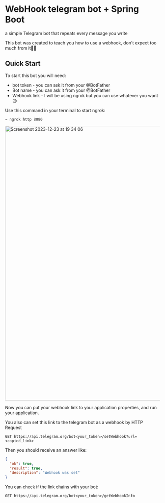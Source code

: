 <h1>WebHook telegram bot + Spring Boot</h1>

<p>a simple Telegram bot that repeats every message you write</p>
<p> This bot was created to teach you how to use a webhook, don't expect too much from it👨‍💻</p>

<h2>Quick Start</h2>

<p> To start this bot you will need:
  <ul>
    <li>bot token - you can ask it from your @BotFather</li>
    <li>Bot name - you can ask it from your @BotFather</li>
    <li>Webhook link - I will be using ngrok but you can use whatever you want😉</li>
  </ul>
<p>

<div>
  <p> Use this command in your terminal to start ngrok: </p>

  ```CMD
  ~ ngrok http 8080
  ```

  <img width="890" alt="Screenshot 2023-12-23 at 19 34 06" src="https://github.com/nhavronskyi/webhook-telegram-bot-demo/assets/96009885/c2c18d0c-cd79-4d4c-8497-9ab9a6875497">


  <p>Now you can put your webhook link to your application properties, and run your application.</p>

  <p>You also can set this link to the telegram bot as a webhook by HTTP Request</p>

  ```HTTP
  GET https://api.telegram.org/bot<your_token>/setWebhook?url=<copied_link>
  ```

Then you should receive an answer like:

  ```JSON
  {
    "ok": true,
    "result": true,
    "description": "Webhook was set"
  }
  ```

You can check if the link chains with your bot:

  ```HTTP
  GET https://api.telegram.org/bot<your_token>/getWebhookInfo
  ```
</div>


